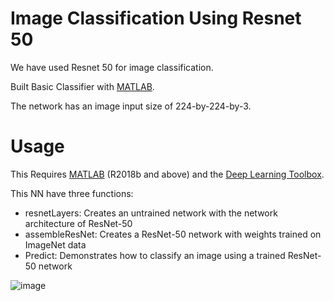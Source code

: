 # Image Classification Using Resnet 50

We have used Resnet 50 for image classification.

Built Basic Classifier with [MATLAB](https://www.mathworks.com/products/matlab.html).

The network has an image input size of 224-by-224-by-3.


# Usage

This Requires [MATLAB](https://www.mathworks.com/products/matlab.html) (R2018b and above) and the [Deep Learning Toolbox](https://www.mathworks.com/products/deep-learning.html).

This NN have three functions:
- resnetLayers: Creates an untrained network with the network architecture of ResNet-50
- assembleResNet: Creates a ResNet-50 network with weights trained on ImageNet data
- Predict: Demonstrates how to classify an image using a trained ResNet-50 network

![image](https://user-images.githubusercontent.com/52782379/180206683-c1a03335-76ef-4908-99b6-c8176f70d8ac.png)
